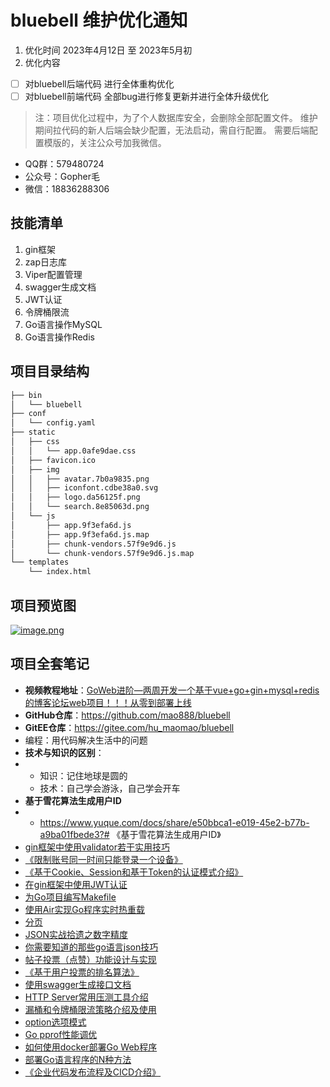 # bluebell 维护优化通知
1. 优化时间 2023年4月12日 至 2023年5月初
2. 优化内容

- [ ] 对bluebell后端代码 进行全体重构优化
- [ ] 对bluebell前端代码 全部bug进行修复更新并进行全体升级优化
> 注：项目优化过程中，为了个人数据库安全，会删除全部配置文件。
> 维护期间拉代码的新人后端会缺少配置，无法启动，需自行配置。
> 需要后端配置模版的，关注公众号加我微信。

- QQ群：579480724
- 公众号：Gopher毛
- 微信：18836288306

## 技能清单
1. gin框架
2. zap日志库
3. Viper配置管理
4. swagger生成文档
5. JWT认证
6. 令牌桶限流
7. Go语言操作MySQL
8. Go语言操作Redis

## 项目目录结构

```bash
├── bin
│   └── bluebell
├── conf
│   └── config.yaml
├── static
│   ├── css
│   │   └── app.0afe9dae.css
│   ├── favicon.ico
│   ├── img
│   │   ├── avatar.7b0a9835.png
│   │   ├── iconfont.cdbe38a0.svg
│   │   ├── logo.da56125f.png
│   │   └── search.8e85063d.png
│   └── js
│       ├── app.9f3efa6d.js
│       ├── app.9f3efa6d.js.map
│       ├── chunk-vendors.57f9e9d6.js
│       └── chunk-vendors.57f9e9d6.js.map
└── templates
    └── index.html
```

## 项目预览图

[//]: # ([![bCORoR.png]&#40;https://s4.ax1x.com/2022/02/23/bCORoR.png&#41;]&#40;https://imgtu.com/i/bCORoR&#41;)

[![image.png](https://i.postimg.cc/brRyjhPL/image.png)](https://postimg.cc/zHVZn4VR)

## 项目全套笔记

- **视频教程地址**：[GoWeb进阶—两周开发一个基于vue+go+gin+mysql+redis的博客论坛web项目！！！从零到部署上线](https://www.bilibili.com/video/BV1Fb4y14747?spm_id_from=333.999.0.0)
- **GitHub仓库**：https://github.com/mao888/bluebell
- **GitEE仓库**：https://gitee.com/hu_maomao/bluebell
- 编程：用代码解决生活中的问题
- **技术与知识的区别**：
- - 知识：记住地球是圆的
  - 技术：自己学会游泳，自己学会开车 
- **基于雪花算法生成用户ID**
- - https://www.yuque.com/docs/share/e50bbca1-e019-45e2-b77b-a9ba01fbede3?# 《基于雪花算法生成用户ID》
- [gin框架中使用validator若干实用技巧](https://www.liwenzhou.com/posts/Go/validator_usages/)
- [《限制账号同一时间只能登录一个设备》](https://www.yuque.com/docs/share/584ddd0f-5158-4cea-8918-a4b6e1d41a07?# )
- [《基于Cookie、Session和基于Token的认证模式介绍》](https://www.yuque.com/docs/share/06a89a55-3e3c-452b-aeb1-acf4d2bac8a5?#)
- [在gin框架中使用JWT认证](https://www.liwenzhou.com/posts/Go/jwt_in_gin/)
- [为Go项目编写Makefile](https://www.liwenzhou.com/posts/Go/makefile/)
- [使用Air实现Go程序实时热重载](https://www.liwenzhou.com/posts/Go/live_reload_with_air/)
- [分页](https://zhidao.baidu.com/question/1573826651037645420.html)
- [JSON实战拾遗之数字精度](https://www.ituring.com.cn/article/506822)
- [你需要知道的那些go语言json技巧](https://www.liwenzhou.com/posts/Go/json_tricks_in_go)
- [帖子投票（点赞）功能设计与实现](https://www.yuque.com/docs/share/d09afe84-90d1-4e04-a73e-95848f073558?#)
- [《基于用户投票的排名算法》](https://www.yuque.com/docs/share/f40f5c41-f327-47d4-88bb-02bcf62515a8?# )
- [使用swagger生成接口文档](https://www.liwenzhou.com/posts/Go/gin_swagger/)
- [HTTP Server常用压测工具介绍](https://www.liwenzhou.com/posts/Go/benchmark_tool/)
- [漏桶和令牌桶限流策略介绍及使用](https://www.liwenzhou.com/posts/Go/ratelimit/)
- [option选项模式](https://www.liwenzhou.com/posts/Go/functional_options_pattern/)
- [Go pprof性能调优](https://www.liwenzhou.com/posts/Go/performance_optimisation/)
- [如何使用docker部署Go Web程序](https://www.liwenzhou.com/posts/Go/how_to_deploy_go_app_using_docker/)
- [部署Go语言程序的N种方法](https://www.liwenzhou.com/posts/Go/deploy_go_app/)
- [《企业代码发布流程及CICD介绍》](https://www.yuque.com/docs/share/e837e5bf-f6a9-4dc8-98e4-4b8ce24808ab?)
